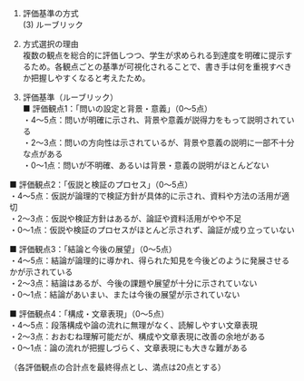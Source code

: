 1. 評価基準の方式  
(3) ルーブリック  

2. 方式選択の理由  
複数の観点を総合的に評価しつつ、学生が求められる到達度を明確に提示するため。各観点ごとの基準が可視化されることで、書き手は何を重視すべきか把握しやすくなると考えたため。  

3. 評価基準（ルーブリック）  
■ 評価観点1：「問いの設定と背景・意義」（0～5点）  
・4～5点：問いが明確に示され、背景や意義が説得力をもって説明されている  
・2～3点：問いの方向性は示されているが、背景や意義の説明に一部不十分な点がある  
・0～1点：問いが不明確、あるいは背景・意義の説明がほとんどない  

■ 評価観点2：「仮説と検証のプロセス」（0～5点）  
・4～5点：仮説が論理的で検証方針が具体的に示され、資料や方法の活用が適切  
・2～3点：仮説や検証方針はあるが、論証や資料活用がやや不足  
・0～1点：仮説や検証のプロセスがほとんど示されず、論証が成り立っていない  

■ 評価観点3：「結論と今後の展望」（0～5点）  
・4～5点：結論が論理的に導かれ、得られた知見を今後どのように発展させるかが示されている  
・2～3点：結論はあるが、今後の課題や展望が十分に示されていない  
・0～1点：結論があいまい、または今後の展望が示されていない  

■ 評価観点4：「構成・文章表現」（0～5点）  
・4～5点：段落構成や論の流れに無理がなく、読解しやすい文章表現  
・2～3点：おおむね理解可能だが、構成や文章表現に改善の余地がある  
・0～1点：論の流れが把握しづらく、文章表現にも大きな難がある  

（各評価観点の合計点を最終得点とし、満点は20点とする）  